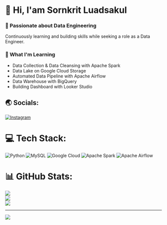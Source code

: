 # 👋 Hi, I'am Sornkrit Luadsakul

### 🚀 Passionate about Data Engineering
Continuously learning and building skills while seeking a role as a Data Engineer.

### 🌱 What I'm Learning
- Data Collection & Data Cleansing with Apache Spark <br/>
- Data Lake on Google Cloud Storage <br/>
- Automated Data Pipeline with Apache Airflow <br/>
- Data Warehouse with BigQuery <br/>
- Building Dashboard with Looker Studio


## 🌏 Socials:
[![Instagram](https://img.shields.io/badge/Instagram-%23E4405F.svg?logo=Instagram&logoColor=white)](https://instagram.com/aaefgr) 

# 💻 Tech Stack:
![Python](https://img.shields.io/badge/python-3670A0?style=for-the-badge&logo=python&logoColor=ffdd54) ![MySQL](https://img.shields.io/badge/mysql-4479A1.svg?style=for-the-badge&logo=mysql&logoColor=white) ![Google Cloud](https://img.shields.io/badge/GoogleCloud-%234285F4.svg?style=for-the-badge&logo=google-cloud&logoColor=white) ![Apache Spark](https://img.shields.io/badge/Apache%20Spark-FDEE21?style=for-the-badge&logo=apachespark&logoColor=black) ![Apache Airflow](https://img.shields.io/badge/Apache%20Airflow-017CEE?style=for-the-badge&logo=Apache%20Airflow&logoColor=white)
# 📊 GitHub Stats:
![](https://github-readme-stats.vercel.app/api?username=SornkritLuadsakul&theme=dark&hide_border=false&include_all_commits=false&count_private=false)<br/>
![](https://github-readme-streak-stats.herokuapp.com/?user=SornkritLuadsakul&theme=dark&hide_border=false)<br/>
![](https://github-readme-stats.vercel.app/api/top-langs/?username=SornkritLuadsakul&theme=dark&hide_border=false&include_all_commits=false&count_private=false&layout=compact)

---
[![](https://visitcount.itsvg.in/api?id=SornkritLuadsakul&icon=0&color=0)](https://visitcount.itsvg.in)

<!-- Proudly created with GPRM ( https://gprm.itsvg.in ) -->
